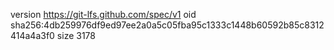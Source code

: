 version https://git-lfs.github.com/spec/v1
oid sha256:4db259976df9ed97ee2a0a5c05fba95c1333c1448b60592b85c8312414a4a3f0
size 3178
